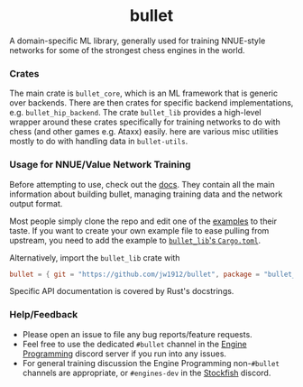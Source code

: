 <div align="center">

# bullet

</div>

A domain-specific ML library, generally used for training NNUE-style networks for some of the strongest chess engines in the world.

### Crates

The main crate is `bullet_core`, which is an ML framework that is generic over backends.
There are then crates for specific backend implementations, e.g. `bullet_hip_backend`.
The crate `bullet_lib` provides a high-level wrapper around these crates specifically for training
networks to do with chess (and other games e.g. Ataxx) easily. 
here are various misc utilities mostly to do with handling data in `bullet-utils`.

### Usage for NNUE/Value Network Training

Before attempting to use, check out the [docs](docs/0-contents.md).
They contain all the main information about building bullet, managing training data and the network output format.

Most people simply clone the repo and edit one of the [examples](/examples) to their taste.
If you want to create your own example file to ease pulling from upstream, you need to add the example to [`bullet_lib`'s `Cargo.toml`](crates/bullet_lib/Cargo.toml).

Alternatively, import the `bullet_lib` crate with
```toml
bullet = { git = "https://github.com/jw1912/bullet", package = "bullet_lib" }
```

Specific API documentation is covered by Rust's docstrings.

### Help/Feedback

- Please open an issue to file any bug reports/feature requests.
- Feel free to use the dedicated `#bullet` channel in the [Engine Programming](https://discord.com/invite/F6W6mMsTGN) discord server if you run into any issues.
- For general training discussion the Engine Programming non-`#bullet` channels are appropriate, or `#engines-dev` in the [Stockfish](https://discord.gg/GWDRS3kU6R) discord.

